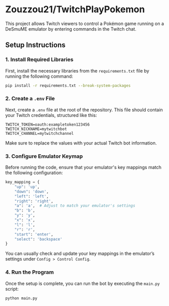 # Zouzzou21/TwitchPlayPokemon

This project allows Twitch viewers to control a Pokémon game running on a DeSmuME emulator by entering commands in the Twitch chat.

## Setup Instructions

### 1. Install Required Libraries
First, install the necessary libraries from the `requirements.txt` file by running the following command:

```bash
pip install -r requirements.txt --break-system-packages
```

### 2. Create a `.env` File
Next, create a `.env` file at the root of the repository. This file should contain your Twitch credentials, structured like this:

```env
TWITCH_TOKEN=oauth:exampletoken123456
TWITCH_NICKNAME=mytwitchbot
TWITCH_CHANNEL=mytwitchchannel
```

Make sure to replace the values with your actual Twitch bot information.

### 3. Configure Emulator Keymap
Before running the code, ensure that your emulator's key mappings match the following configuration:

```python
key_mapping = {
    "up": 'up',
    "down": 'down',
    "left": 'left',
    "right": 'right',
    "a": 'a',  # Adjust to match your emulator's settings
    "b": 'b',
    "y": 'y',
    "x": 'x',
    "l": 'l',
    "r": 'r',
    "start": 'enter',
    "select": 'backspace'
}
```

You can usually check and update your key mappings in the emulator’s settings under `Config > Control Config`.

### 4. Run the Program
Once the setup is complete, you can run the bot by executing the `main.py` script:

```bash
python main.py
```